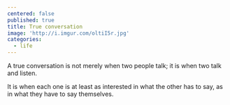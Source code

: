 ```yaml
---
centered: false
published: true
title: True conversation
image: 'http://i.imgur.com/oltiI5r.jpg'
categories:
  - life
---
```

A true conversation
is not merely 
when two people talk;
it is when two 
talk and listen.

It is when each one
is at least as interested
in what the other has to say,
as in what they have to say
themselves.

